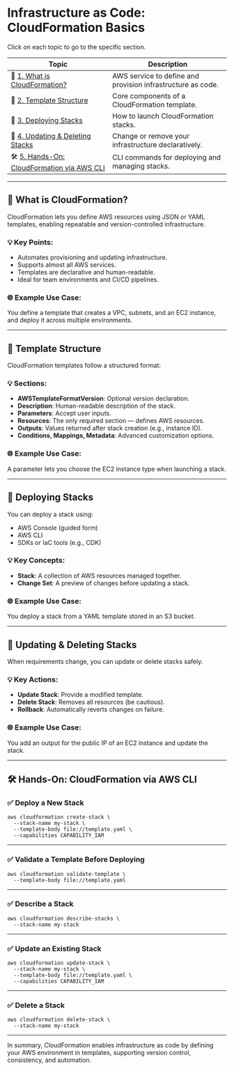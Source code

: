 # Infrastructure as Code: CloudFormation Basics

Click on each topic to go to the specific section.

| **Topic** | **Description** |
|----------|-----------------|
| 🧱 [1. What is CloudFormation?](#-what-is-cloudformation) | AWS service to define and provision infrastructure as code. |
| 📄 [2. Template Structure](#-template-structure) | Core components of a CloudFormation template. |
| 🚀 [3. Deploying Stacks](#-deploying-stacks) | How to launch CloudFormation stacks. |
| 🔁 [4. Updating & Deleting Stacks](#-updating--deleting-stacks) | Change or remove your infrastructure declaratively. |
| 🛠 [5. Hands-On: CloudFormation via AWS CLI](#-hands-on-cloudformation-via-aws-cli) | CLI commands for deploying and managing stacks. |

---

## 🧱 What is CloudFormation?

CloudFormation lets you define AWS resources using JSON or YAML templates, enabling repeatable and version-controlled infrastructure.

### 💡 Key Points:
- Automates provisioning and updating infrastructure.
- Supports almost all AWS services.
- Templates are declarative and human-readable.
- Ideal for team environments and CI/CD pipelines.

### 🌐 Example Use Case:
You define a template that creates a VPC, subnets, and an EC2 instance, and deploy it across multiple environments.

---

## 📄 Template Structure

CloudFormation templates follow a structured format:

### 💡 Sections:
- **AWSTemplateFormatVersion**: Optional version declaration.
- **Description**: Human-readable description of the stack.
- **Parameters**: Accept user inputs.
- **Resources**: The only required section — defines AWS resources.
- **Outputs**: Values returned after stack creation (e.g., instance ID).
- **Conditions, Mappings, Metadata**: Advanced customization options.

### 🌐 Example Use Case:
A parameter lets you choose the EC2 instance type when launching a stack.

---

## 🚀 Deploying Stacks

You can deploy a stack using:

- AWS Console (guided form)
- AWS CLI
- SDKs or IaC tools (e.g., CDK)

### 💡 Key Concepts:
- **Stack**: A collection of AWS resources managed together.
- **Change Set**: A preview of changes before updating a stack.

### 🌐 Example Use Case:
You deploy a stack from a YAML template stored in an S3 bucket.

---

## 🔁 Updating & Deleting Stacks

When requirements change, you can update or delete stacks safely.

### 💡 Key Actions:
- **Update Stack**: Provide a modified template.
- **Delete Stack**: Removes all resources (be cautious).
- **Rollback**: Automatically reverts changes on failure.

### 🌐 Example Use Case:
You add an output for the public IP of an EC2 instance and update the stack.

---

## 🛠 Hands-On: CloudFormation via AWS CLI

### ✅ Deploy a New Stack
```
aws cloudformation create-stack \
  --stack-name my-stack \
  --template-body file://template.yaml \
  --capabilities CAPABILITY_IAM
```
---

### ✅ Validate a Template Before Deploying
```
aws cloudformation validate-template \
  --template-body file://template.yaml
```
---

### ✅ Describe a Stack
```
aws cloudformation describe-stacks \
  --stack-name my-stack
```
---

### ✅ Update an Existing Stack
```
aws cloudformation update-stack \
  --stack-name my-stack \
  --template-body file://template.yaml \
  --capabilities CAPABILITY_IAM
```
---

### ✅ Delete a Stack
```
aws cloudformation delete-stack \
  --stack-name my-stack
```
---

In summary, CloudFormation enables infrastructure as code by defining your AWS environment in templates, supporting version control, consistency, and automation.
